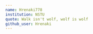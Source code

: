 ```yaml
---
name: Hrenaki778
institution: NSTU
quote: Walk isn't wolf, wolf is wolf
github_user: Hrenaki
---
```

